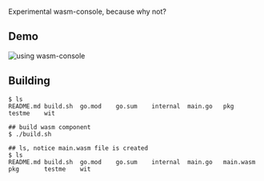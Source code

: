 Experimental wasm-console, because why not?

## Demo
![using wasm-console](demo/usage.gif)

## Building
```
$ ls
README.md build.sh  go.mod    go.sum    internal  main.go   pkg       testme    wit

## build wasm component
$ ./build.sh

## ls, notice main.wasm file is created
$ ls
README.md build.sh  go.mod    go.sum    internal  main.go   main.wasm pkg       testme    wit
```
